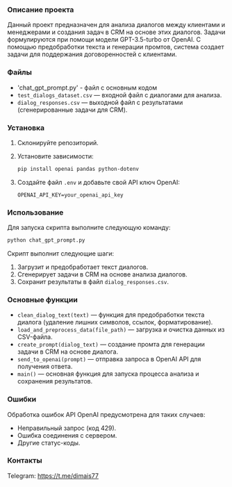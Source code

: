 ### Описание проекта

Данный проект предназначен для анализа диалогов между клиентами и менеджерами и создания задач в CRM на основе этих диалогов. Задачи формулируются при помощи модели GPT-3.5-turbo от OpenAI. С помощью предобработки текста и генерации промтов, система создает задачи для поддержания договоренностей с клиентами.

### Файлы
- 'chat_gpt_prompt.py' - файл с основным кодом
- `test_dialogs_dataset.csv` — входной файл с диалогами для анализа.
- `dialog_responses.csv` — выходной файл с результатами (сгенерированные задачи для CRM).

### Установка

1. Склонируйте репозиторий.
2. Установите зависимости:

   ```bash
   pip install openai pandas python-dotenv
   ```

3. Создайте файл `.env` и добавьте свой API ключ OpenAI:

   ```
   OPENAI_API_KEY=your_openai_api_key
   ```

### Использование

Для запуска скрипта выполните следующую команду:

```bash
python chat_gpt_prompt.py
```

Скрипт выполнит следующие шаги:
1. Загрузит и предобработает текст диалогов.
2. Сгенерирует задачи в CRM на основе анализа диалогов.
3. Сохранит результаты в файл `dialog_responses.csv`.

### Основные функции

- `clean_dialog_text(text)` — функция для предобработки текста диалога (удаление лишних символов, ссылок, форматирование).
- `load_and_preprocess_data(file_path)` — загрузка и очистка данных из CSV-файла.
- `create_prompt(dialog_text)` — создание промта для генерации задачи в CRM на основе диалога.
- `send_to_openai(prompt)` — отправка запроса в OpenAI API для получения ответа.
- `main()` — основная функция для запуска процесса анализа и сохранения результатов.

### Ошибки

Обработка ошибок API OpenAI предусмотрена для таких случаев:
- Неправильный запрос (код 429).
- Ошибка соединения с сервером.
- Другие статус-коды.

### Контакты

Telegram: https://t.me/dimais77
